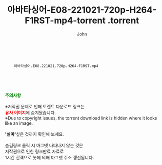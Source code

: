 ﻿---
layout: post
title:  "                   아바타싱어-E08-221021-720p-H264-F1RST-mp4-torrent                .torrent"
author: John
categories: [ TV ]
tags: [  ]
image:  
description: "                   아바타싱어-E08-221021-720p-H264-F1RST-mp4-torrent                 torrent 정보 공유"
toc: true
toc_sticky: true
---

<br>

        아바타싱어.E08.221021.720p.H264-F1RST.mp4    
    
<br><br><br>
<p data-ke-size="size16"><b><span style="color: green;">주의사항</span></b><br /><br />※저작권 문제로 인해 토렌트 다운로드 링크는<br /><b><span style="color: red;">유사 이미지</span></b>에 숨겨뒀습니다.<br />※Due to copyright issues, the torrent download link is hidden where it looks like an image.<br /><br /><b>'설마'</b>싶은 것까지 확인해 보세요.<br /><br />숨김링크 클릭 시 마그넷 나타나지 않는 것은<br />저작권으로 인한 링크만료 자료로<br />1시간 간격으로 봇에 의해 마그넷 주소 갱신됩니다.</p>
